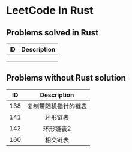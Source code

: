 # LeetCode In Rust

## Problems solved in Rust

|  ID  | Description |
| :--: | :---------: |
|      |             |
|      |             |
|      |             |



## Problems without Rust solution

|  ID  |     Description      |
| :--: | :------------------: |
| 138  | 复制带随机指针的链表 |
| 141  |       环形链表       |
| 142  |      环形链表2       |
| 160  |       相交链表       |

